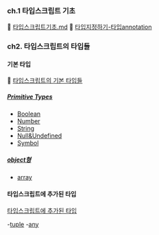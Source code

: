 ### ch.1 타입스크립트 기초

🔗 [타입스크립트기초.md](ch.1/타입스크립트-기초.md)
🔗 [타입지정하기-타입annotation](ch.1/타입지정하기-타입annotation.md)

### ch2. 타입스크립트의 타입들

#### 기본 타입

🔗 [타입스크립트의 기본 타입들](ch.2/ts의-기본-타입.md)

##### [Primitive Types](ch.2/ts의-기본-타입.md#primitive-types)

- [ Boolean](ch.2/ts의-기본-타입.md#boolean)
- [Number](ch.2/ts의-기본-타입.md#number)
- [String](ch.2/ts의-기본-타입.md#string)
- [Null&Undefined](ch.2/ts의-기본-타입.md#null--undefined)
- [Symbol](ch.2/ts의-기본-타입.md#symbol)

##### [ object형](ch.2/ts의-기본-타입.md#object형)

- [array](ch.2/ts의-기본-타입.md#array)

#### 타입스크립트에 추가된 타입

[ 타입스크립트에 추가된 타입](ch.2/ts에-추가된-타입.md)

-[tuple](ch.2/ts에-추가된-타입.md#tuple) -[any](ch.2/ts에-추가된-타입.md#any)
